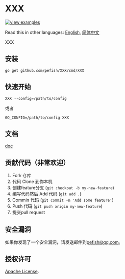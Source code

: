 # XXX

[![view examples](https://img.shields.io/badge/learn%20by-examples-0C8EC5.svg?style=for-the-badge&logo=go)](https://github.com/pefish/XXX)

Read this in other languages: [English](README.md), [简体中文](README_zh-cn.md)

XXX

## 安装

```
go get github.com/pefish/XXX/cmd/XXX
```

## 快速开始

```shell script
XXX --config=/path/to/config
```

或者

```shell script
GO_CONFIG=/path/to/config XXX
```

## 文档

[doc](https://godoc.org/github.com/pefish/XXX)

## 贡献代码（非常欢迎）

1. Fork 仓库
2. 代码 Clone 到你本机
3. 创建feature分支 (`git checkout -b my-new-feature`)
4. 编写代码然后 Add 代码 (`git add .`)
5. Commin 代码 (`git commit -m 'Add some feature'`)
6. Push 代码 (`git push origin my-new-feature`)
7. 提交pull request

## 安全漏洞

如果你发现了一个安全漏洞，请发送邮件到[pefish@qq.com](mailto:pefish@qq.com)。

## 授权许可

[Apache License](LICENSE).
